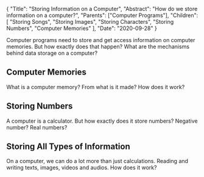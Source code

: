 {
	"Title": "Storing Information on a Computer",
	"Abstract": "How do we store information on a computer?",
	"Parents": ["Computer Programs"],
	"Children": [
		"Storing Songs",
		"Storing Images",
		"Storing Characters", 
		"Storing Numbers",
        "Computer Memories"
		],
	"Date": "2020-09-28"
}

Computer programs need to store and get access information on computer memories. But how exactly does that happen? What are the mechanisms behind data storage on a computer?

## Computer Memories

What is a computer memory? From what is it made? How does it work?

## Storing Numbers

A computer is a calculator. But how exactly does it store numbers? Negative number? Real numbers?

## Storing All Types of Information

On a computer, we can do a lot more than just calculations. Reading and writing texts, images, videos and audios. How does it work?